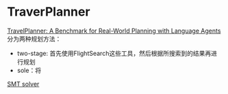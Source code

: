 # TraverPlanner
[TravelPlanner: A Benchmark for Real-World Planning with Language Agents](https://arxiv.org/abs/2402.01622)
分为两种规划方法：
- two-stage: 首先使用FlightSearch这些工具，然后根据所搜索到的结果再进行规划
- sole：将


[SMT solver](https://www.youtube.com/watch?v=UmAZMVrJnHM&list=PLqinEaadXCHYW_1Z3W05rNx0skQIxrmQB)

<!--stackedit_data:
eyJoaXN0b3J5IjpbMTIxMjE0MTE2XX0=
-->